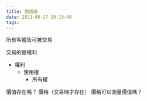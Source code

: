 ```yaml
---
title: 價值論
date: 2021-06-17 20:19:40
tags:
---
```







所有客體皆可被交易

交易的是權利
- 權利
	- 使用權
		- 所有權

價值存在嗎？
價格（交易時才存在）
價格可以測量價值嗎？